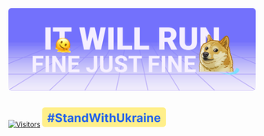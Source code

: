 <a href="https://twitter.com/vamchale/status/1350967236404641794" title="A valid meme">
  <img src="https://github.com/denis-avakov/denis-avakov/raw/main/assets/banner.svg" alt="Animated banner: it will run fine just fine">
</a>

<br />
<br />

[![Visitors](https://api.visitorbadge.io/api/visitors?path=denis-avakov&labelColor=%23697689&countColor=%23d9e3f0&style=flat)](https://www.visitorbadge.io/status?path=denis-avakov)
[![Stand With Ukraine](https://raw.githubusercontent.com/vshymanskyy/StandWithUkraine/main/badges/StandWithUkraine.svg)](https://stand-with-ukraine.pp.ua)

